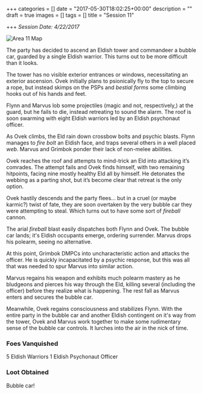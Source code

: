 +++
categories = []
date = "2017-05-30T18:02:25+00:00"
description = ""
draft = true
images = []
tags = []
title = "Session 11"

+++
*Session Date: 4/22/2017*

![Area 11 Map](/uploads/vat-complex-iso.png)

The party has decided to ascend an Eldish tower and commandeer a bubble car, guarded by a single Eldish warrior. This turns out to be more difficult than it looks.

<!--more-->

The tower has no visible exterior entrances or windows, necessitating an exterior ascension. Ovek initially plans to psionically fly to the top to secure a rope, but instead skimps on the PSPs and *bestial forms* some climbing hooks out of his hands and feet.

Flynn and Marvus lob some projectiles (magic and not, respectively,) at the guard, but he fails to die, instead retreating to sound the alarm. The roof is soon swarming with eight Eldish warriors led by an Eldish psychonaut officer.

As Ovek climbs, the Eld rain down crossbow bolts and psychic blasts. Flynn manages to *fire bolt* an Eldish face, and traps several others in a well placed *web*. Marvus and Grimbok ponder their lack of non-melee abilities.

Ovek reaches the roof and attempts to mind-trick an Eld into attacking it’s comrades. The attempt fails and Ovek finds himself, with two remaining hitpoints, facing nine mostly healthy Eld all by himself. He detonates the webbing as a parting shot, but it’s become clear that retreat is the only option.

Ovek hastily descends and the party flees… but in a cruel (or maybe karmic?) twist of fate, they are soon overtaken by the very bubble car they were attempting to steal. Which turns out to have some sort of *fireball* cannon.

The arial *fireball* blast easily dispatches both Flynn and Ovek. The bubble car lands; it's Eldish occupants emerge, ordering surrender. Marvus drops his polearm, seeing no alternative.

At this point, Grimbok DMPCs into uncharacteristic action and attacks the officer. He is quickly incapacitated by a psychic response, but this was all that was needed to spur Marvus into similar action.

Marvus regains his weapon and exhibits much polearm mastery as he bludgeons and pierces his way through the Eld, killing several (including the officer) before they realize what is happening. The rest fall as Marvus enters and secures the bubble car.

Meanwhile, Ovek regains consciousness and stabilizes Flynn. With the entire party in the bubble car and another Eldish contingent on it's way from the tower, Ovek and Marvus work together to make some rudimentary sense of the bubble car controls. It lurches into the air in the nick of time.

### Foes Vanquished

5 Eldish Warriors
1 Eldish Psychonaut Officer

### Loot Obtained

Bubble car!